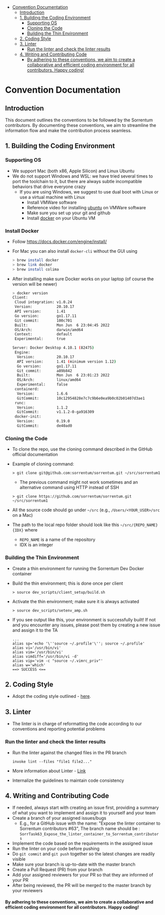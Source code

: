 

<!-- toc -->

- [Convention Documentation](#convention-documentation)
  * [Introduction](#introduction)
  * [1. Building the Coding Environment](#1-building-the-coding-environment)
    + [Supporting OS](#supporting-os)
    + [Cloning the Code](#cloning-the-code)
    + [Building the Thin Environment](#building-the-thin-environment)
  * [2. Coding Style](#2-coding-style)
  * [3. Linter](#3-linter)
    + [Run the linter and check the linter results](#run-the-linter-and-check-the-linter-results)
  * [4. Writing and Contributing Code](#4-writing-and-contributing-code)
      - [By adhering to these conventions, we aim to create a collaborative and efficient coding environment for all contributors. Happy coding!](#by-adhering-to-these-conventions-we-aim-to-create-a-collaborative-and-efficient-coding-environment-for-all-contributors-happy-coding)

<!-- tocstop -->

# Convention Documentation

## Introduction

This document outlines the conventions to be followed by the Sorrentum
contributors. By documenting these conventions, we aim to streamline the
information flow and make the contribution process seamless.

## 1. Building the Coding Environment

### Supporting OS

- We support Mac (both x86, Apple Silicon) and Linux Ubuntu
- We do not support Windows and WSL: we have tried several times to port the
  toolchain to it, but there are always subtle incompatible behaviors that drive
  everyone crazy
  - If you are using Windows, we suggest to use dual boot with Linux or use a
    virtual machine with Linux
    - Install VMWare software
    - Reference video for installing
      [ubuntu](https://www.youtube.com/watch?v=NhlhJFKmzpk&ab_channel=ProgrammingKnowledge)
      on VMWare software
    - Make sure you set up your git and github
    - Install
      [docker](https://docs.docker.com/engine/install/ubuntu/#install-using-the-repository)
      on your Ubuntu VM

### Install Docker

- Follow https://docs.docker.com/engine/install/

- For Mac you can also install `docker-cli` without the GUI using
  ```bash
  > brew install docker
  > brew link docker
  > brew install colima
  ```

- After installing make sure Docker works on your laptop (of course the version
  will be newer)
  ```bash
  > docker version
  Client:
   Cloud integration: v1.0.24
   Version:           20.10.17
   API version:       1.41
   Go version:        go1.17.11
   Git commit:        100c701
   Built:             Mon Jun  6 23:04:45 2022
   OS/Arch:           darwin/amd64
   Context:           default
   Experimental:      true

  Server: Docker Desktop 4.10.1 (82475)
   Engine:
    Version:          20.10.17
    API version:      1.41 (minimum version 1.12)
    Go version:       go1.17.11
    Git commit:       a89b842
    Built:            Mon Jun  6 23:01:23 2022
    OS/Arch:          linux/amd64
    Experimental:     false
   containerd:
    Version:          1.6.6
    GitCommit:        10c12954828e7c7c9b6e0ea9b0c02b01407d3ae1
   runc:
    Version:          1.1.2
    GitCommit:        v1.1.2-0-ga916309
   docker-init:
    Version:          0.19.0
    GitCommit:        de40ad0
    ```

### Cloning the Code

- To clone the repo, use the cloning command described in the GitHub official
  documentation

- Example of cloning command:
  ```
  > git clone git@github.com:sorrentum/sorrentum.git ~/src/sorrentum1
  ```
  - The previous command might not work sometimes and an alternative command
    using HTTP instead of SSH
  ```
  > git clone https://github.com/sorrentum/sorrentum.git ~/src/sorrentum1
  ```

- All the source code should go under `~/src` (e.g., `/Users/<YOUR_USER>/src` on a
  Mac)
- The path to the local repo folder should look like this
  `~/src/{REPO_NAME}{IDX}` where
  - `REPO_NAME` is a name of the repository
  - IDX is an integer

### Building the Thin Environment

- Create a thin environment for running the Sorrentum Dev Docker container

- Build the thin environment; this is done once per client
  ```
  > source dev_scripts/client_setup/build.sh
  ```

- Activate the thin environment; make sure it is always activated
  ```
  > source dev_scripts/setenv_amp.sh
  ```

- If you see output like this, your environment is successfully built! If not
  and you encounter any issues, please post them by creating a new issue and
  assign it to the TA
  ```
  ...
  alias sp='echo '\''source ~/.profile'\''; source ~/.profile'
  alias vi='/usr/bin/vi'
  alias vim='/usr/bin/vi'
  alias vimdiff='/usr/bin/vi -d'
  alias vip='vim -c "source ~/.vimrc_priv"'
  alias w='which'
  ==> SUCCESS <==
  ```

## 2. Coding Style

- Adopt the coding style outlined -
  [here](https://github.com/sorrentum/sorrentum/blob/master/docs/coding/all.coding_style.how_to_guide.md).

## 3. Linter

- The linter is in charge of reformatting the code according to our conventions
  and reporting potential problems

### Run the linter and check the linter results

- Run the linter against the changed files in the PR branch
  ```
  invoke lint --files "file1 file2..."
  ```

- More information about Linter -
  [Link](https://github.com/sorrentum/sorrentum/blob/master/docs/infra/linter_gh_workflow.explanation.md)
- Internalize the guidelines to maintain code consistency

## 4. Writing and Contributing Code

- If needed, always start with creating an issue first, providing a summary of
  what you want to implement and assign it to yourself and your team
- Create a branch of your assigned issues/bugs
  - E.g., for a GitHub issue with the name: "Expose the linter container to
    Sorrentum contributors #63", The branch name should be :
    `SorrTask63_Expose_the_linter_container_to_Sorrentum_contributors`
- Implement the code based on the requirements in the assigned issue
- Run the linter on your code before pushing
- Do `git commit` and `git push` together so the latest changes are readily
  visible
- Make sure your branch is up-to-date with the master branch
- Create a Pull Request (PR) from your branch
- Add your assigned reviewers for your PR so that they are informed of your PR
- After being reviewed, the PR will be merged to the master branch by your
  reviewers

#### By adhering to these conventions, we aim to create a collaborative and efficient coding environment for all contributors. Happy coding!
